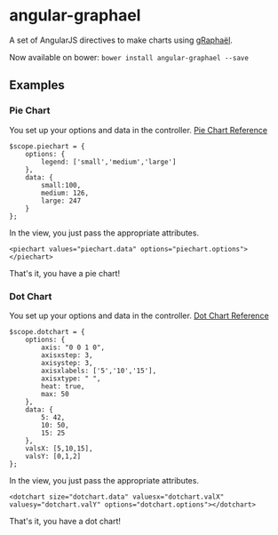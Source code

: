 # angular-graphael

A set of AngularJS directives to make charts using [gRaphaël](http://g.raphaeljs.com/).

Now available on bower: `bower install angular-graphael --save`

## Examples

### Pie Chart

You set up your options and data in the controller. [Pie Chart Reference](http://g.raphaeljs.com/reference.html#Paper.piechart)

```
$scope.piechart = {
    options: {
        legend: ['small','medium','large']
    },
    data: {
        small:100,
        medium: 126,
        large: 247
    }
};
```

In the view, you just pass the appropriate attributes.

```
<piechart values="piechart.data" options="piechart.options"></piechart>
```

That's it, you have a pie chart!

### Dot Chart

You set up your options and data in the controller. [Dot Chart Reference](http://g.raphaeljs.com/reference.html#Paper.dotchart)

```
$scope.dotchart = {
    options: {
        axis: "0 0 1 0",
        axisxstep: 3,
        axisystep: 3,
        axisxlabels: ['5','10','15'],
        axisxtype: " ",
        heat: true,
        max: 50
    },
    data: {
        5: 42,
        10: 50,
        15: 25
    },
    valsX: [5,10,15],
    valsY: [0,1,2]
};
```

In the view, you just pass the appropriate attributes.

```
<dotchart size="dotchart.data" valuesx="dotchart.valX" valuesy="dotchart.valY" options="dotchart.options"></dotchart>
```

That's it, you have a dot chart!